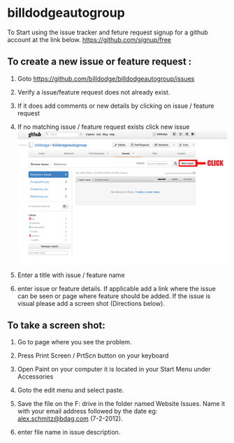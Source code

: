 billdodgeautogroup
==================

To Start using the issue tracker and feture request signup for a github account at the link below. 
https://github.com/signup/free

To create a new issue or feature request :
-----------------------------------------

1. Goto https://github.com/billdodge/billdodgeautogroup/issues 

2. Verify a issue/feature request does not already exist.

3. If it does add comments or new details by clicking on issue / feature request

4. If no matching issue / feature request exists click new issue
![New issue button](https://github.com/billdodge/billdodgeautogroup/raw/master/readme_image.png)

5. Enter a title with issue / feature name

6. enter issue or feature details. If applicable add a link where the issue can be seen or page where feature should be added. If the issue is visual please add a screen shot  (Directions below). 

To take a screen shot:
-----------------------

1. Go to page where you see the problem.

2. Press Print Screen / PrtScn button on your keyboard
 
3. Open Paint on your computer it is located in your Start Menu under Accessories 

4. Goto the edit menu and select paste.

5. Save the file on the F: drive in the folder named Website Issues. Name it with your email address followed by the date eg: alex.schmitz@bdag.com (7-2-2012).

6. enter file name in issue description.